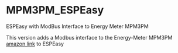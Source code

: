 # MPM3PM_ESPEasy
ESPEasy with ModBus Interface to Energy Meter MPM3PM

This version adds a Modbus interface to the Energy-Meter MPM3PM [amazon link](https://www.amazon.de/Energiemessger%C3%A4t-Stromz%C3%A4hler-Drehstromz%C3%A4hler-Hutschiene-Dualdisplay/dp/B073K11PPQ/ref=sr_1_1?__mk_de_DE=%C3%85M%C3%85%C5%BD%C3%95%C3%91&keywords=MPM3PM&qid=1562506907&s=gateway&sr=8-1) to ESPEasy
